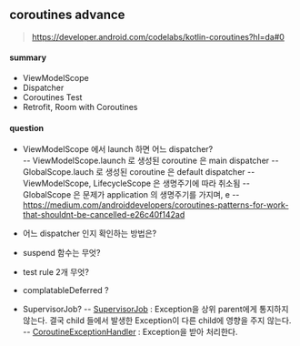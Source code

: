 


## coroutines advance

> https://developer.android.com/codelabs/kotlin-coroutines?hl=da#0

#### summary
- ViewModelScope
- Dispatcher
- Coroutines Test
- Retrofit, Room with Coroutines


#### question

- ViewModelScope 에서 launch 하면 어느 dispatcher?  
-- ViewModelScope.launch 로 생성된 coroutine 은 main dispatcher
-- GlobalScope.lauch 로 생성된 coroutine 은 default dispatcher
-- ViewModelScope, LifecycleScope 은 생명주기에 따라 취소됨
-- GlobalScope 은 문제가 application 의 생명주기를 가지며, e
-- https://medium.com/androiddevelopers/coroutines-patterns-for-work-that-shouldnt-be-cancelled-e26c40f142ad

- 어느 dispatcher 인지 확인하는 방법은?

- suspend 함수는 무엇?

- test rule 2개 무엇?

- complatableDeferred ?

- SupervisorJob?
--   [SupervisorJob](https://kotlin.github.io/kotlinx.coroutines/kotlinx-coroutines-core/kotlinx.coroutines/-supervisor-job.html)  : Exception을 상위 parent에게 통지하지 않는다. 결국 child 들에서 발생한 Exception이 다른 child에 영향을 주지 않는다.
--   [CoroutineExceptionHandler](https://kotlinlang.org/docs/reference/coroutines/exception-handling.html)  : Exception을 받아 처리한다.


<!--stackedit_data:
eyJoaXN0b3J5IjpbMTY1MDYzNDEwLDE4MDYwNjc3NjMsLTE2NT
YwNzEwNjAsODc3MjE1MzI4LDE4NjUwNzU4OSwtMTA2NDM3OTkx
MF19
-->